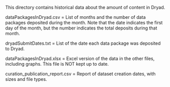 This directory contains historical data about the amount of content in Dryad.

dataPackagesInDryad.csv = List of months and the number of data
packages deposited during the month. Note that the date indicates the
first day of the month, but the number indicates the total deposits
during that month.

dryadSubmitDates.txt = List of the date each data package was
deposited to Dryad.

dataPackagesInDryad.xlsx = Excel version of the data in the other
files, including graphs. This file is NOT kept up to date.

curation_publication_report.csv = Report of dataset creation dates, with sizes
and file types.

